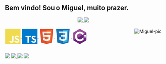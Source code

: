 ## Bem vindo! Sou o Miguel, muito prazer.

<div align="center">
  <a href="https://github.com/MiguelAzevedo50">
  <img height="150em" src="https://github-readme-stats.vercel.app/api?username=MiguelAzevedo50&show_icons=true&theme=tokyonight&include_all_commits=true&count_private=true"/>
  <img height="150em" src="https://github-readme-stats.vercel.app/api/top-langs/?username=MiguelAzevedo50&layout=compact&langs_count=7&theme=tokyonight"/>
</div>

  
  <div style="display: inline_block"><br>
  <img align="center" alt="Miguel-Js" height="50" width="50" src="https://raw.githubusercontent.com/devicons/devicon/master/icons/javascript/javascript-plain.svg">
  <img align="center" alt="Miguel-Ts" height="50" width="50" src="https://raw.githubusercontent.com/devicons/devicon/master/icons/typescript/typescript-plain.svg">
  <img align="center" alt="Miguel-HTML" height="50" width="50" src="https://raw.githubusercontent.com/devicons/devicon/master/icons/html5/html5-original.svg">
  <img align="center" alt="Miguel-CSS" height="50" width="50" src="https://raw.githubusercontent.com/devicons/devicon/master/icons/css3/css3-original.svg">
  <img align="center" alt="Miguel-Csharp" height="50" width="50" src="https://raw.githubusercontent.com/devicons/devicon/master/icons/csharp/csharp-original.svg">
  <img align="right" alt="Miguel-pic" height="130" src="https://cdn.dribbble.com/users/219482/screenshots/14676444/media/28fa0b64b0454de0d0664e364e4f95fc.gif?width=500&height=500">
</div>

  ##
<div> 
  <a href="https://www.instagram.com/migueru.t/" target="_blank"><img src="https://img.shields.io/badge/-Instagram-%23E4405F?style=for-the-badge&logo=instagram&logoColor=white" target="_blank"></a>
 	<a href="https://www.twitch.tv/migueru_" target="_blank"><img src="https://img.shields.io/badge/Twitch-9146FF?style=for-the-badge&logo=twitch&logoColor=white" target="_blank">
  <a href = "mailto:miguel.azevedo.t@hotmail.com"><img src="https://img.shields.io/badge/Gmail-D14836?style=for-the-badge&logo=gmail&logoColor=white"></a>
  <a href="https://www.linkedin.com/in/miguel-azevedo-teodoro-759a61205/" target="_blank"><img src="https://img.shields.io/badge/-LinkedIn-%230077B5?style=for-the-badge&logo=linkedin&logoColor=white" target="_blank"></a> 
</div>
